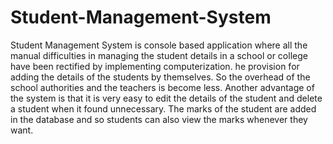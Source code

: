 # Student-Management-System
Student Management System is console based application where all the manual difficulties in managing the student details in a school or college have been rectified by implementing computerization.
he provision for adding the details of the students by themselves. So the overhead of the school authorities and the teachers is become less. Another advantage of the system is that it is very easy to edit the details of the student and delete a student when it found unnecessary. The marks of the student are added in the database and so students can also view the marks whenever they want.
